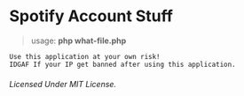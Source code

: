 # Spotify Account Stuff
> usage: **php what-file.php**

```
Use this application at your own risk!
IDGAF If your IP get banned after using this application.
```

###### Licensed Under MIT License.
